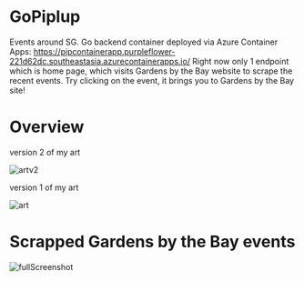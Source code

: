 # GoPiplup
Events around SG. 
Go backend container deployed via Azure Container Apps:
https://pipcontainerapp.purpleflower-221d62dc.southeastasia.azurecontainerapps.io/
Right now only 1 endpoint which is home page, which visits Gardens by the Bay website to scrape the recent events.
Try clicking on the event, it brings you to Gardens by the Bay site!

<h1> Overview </h1>
<p> version 2 of my art </p>

![artv2](https://github.com/piplupOwo/GoPiplup/assets/82926705/272201ed-a6b7-4223-8768-3d7b716aef23)

<p> version 1 of my art </p>

![art](https://github.com/piplupOwo/GoPiplup/assets/82926705/3f8bafa3-3fcf-43d1-8daf-fc3a35b9a230)

<h1>Scrapped Gardens by the Bay events</h1>

![fullScreenshot](https://github.com/piplupOwo/GoPiplup/assets/82926705/6cacb8a5-31ef-4049-976a-3e4c51f124f7)
